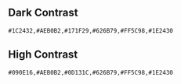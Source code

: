 ## Dark Contrast

```csv
#1C2432,#AEB0B2,#171F29,#626B79,#FF5C98,#1E2430
```

## High Contrast

```csv
#090E16,#AEB0B2,#0D131C,#626B79,#FF5C98,#1E2430
```
